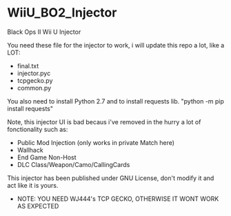 # WiiU_BO2_Injector
Black Ops II Wii U Injector

You need these file for the injector to work, i will update this repo a lot, like a LOT:

- final.txt
- injector.pyc
- tcpgecko.py
- common.py

You also need to install Python 2.7 and to install requests lib. "python -m pip install requests"

Note, this injector UI is bad becaus i've removed in the hurry a lot of fonctionality such as:

- Public Mod Injection (only works in private Match here)
- Wallhack
- End Game Non-Host
- DLC Class/Weapon/Camo/CallingCards

This injector has been published under GNU License, don't modify it and act like it is yours.

- NOTE: YOU NEED WJ444's TCP GECKO, OTHERWISE IT WONT WORK AS EXPECTED
  
